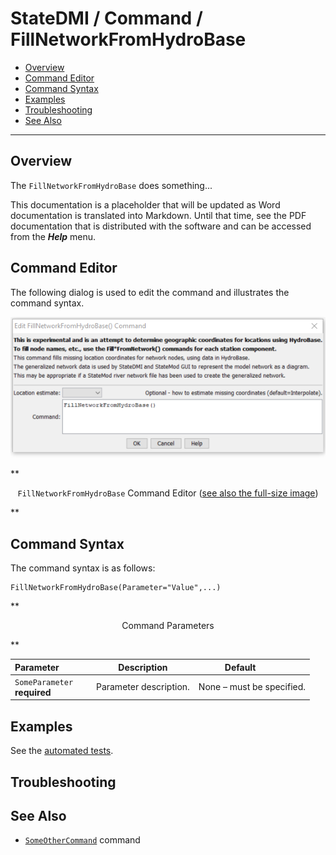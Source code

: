 # StateDMI / Command / FillNetworkFromHydroBase #

* [Overview](#overview)
* [Command Editor](#command-editor)
* [Command Syntax](#command-syntax)
* [Examples](#examples)
* [Troubleshooting](#troubleshooting)
* [See Also](#see-also)

-------------------------

## Overview ##

The `FillNetworkFromHydroBase` does something...

This documentation is a placeholder that will be updated as Word documentation is translated into Markdown.
Until that time, see the PDF documentation that is distributed with the software and can be accessed
from the ***Help*** menu.

## Command Editor ##

The following dialog is used to edit the command and illustrates the command syntax.

![FillNetworkFromHydroBase](FillNetworkFromHydroBase.png)

**<p style="text-align: center;">
`FillNetworkFromHydroBase` Command Editor (<a href="../FillNetworkFromHydroBase.png">see also the full-size image</a>)
</p>**

## Command Syntax ##

The command syntax is as follows:

```text
FillNetworkFromHydroBase(Parameter="Value",...)
```
**<p style="text-align: center;">
Command Parameters
</p>**

| **Parameter**&nbsp;&nbsp;&nbsp;&nbsp;&nbsp;&nbsp;&nbsp;&nbsp;&nbsp;&nbsp;&nbsp;&nbsp; | **Description** | **Default**&nbsp;&nbsp;&nbsp;&nbsp;&nbsp;&nbsp;&nbsp;&nbsp;&nbsp;&nbsp; |
| --------------|-----------------|----------------- |
|`SomeParameter`<br>**required**|Parameter description.|None – must be specified.|

## Examples ##

See the [automated tests](https://github.com/OpenWaterFoundation/cdss-app-statedmi-main/tree/master/test/regression/commands/FillNetworkFromHydroBase).

## Troubleshooting ##

## See Also ##

* [`SomeOtherCommand`](../SomeOtherCommand/SomeOtherCommand) command
